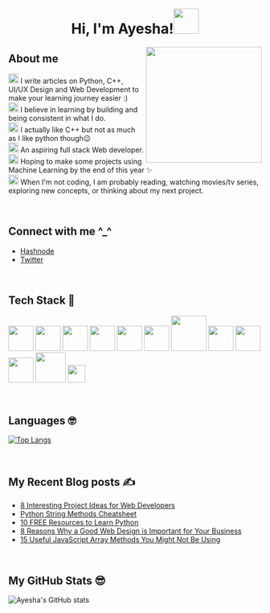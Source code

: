 <!--
**AyeshaSahar/AyeshaSahar** is a ✨ _special_ ✨ repository because its `README.md` (this file) appears on your GitHub profile.

Here are some ideas to get you started:

- 🔭 I’m currently working on ...
- 🌱 I’m currently learning ...
- 👯 I’m looking to collaborate on ...
- 🤔 I’m looking for help with ...
- 💬 Ask me about ...
- 📫 How to reach me: ...
- 😄 Pronouns: ...
- ⚡ Fun fact: ...
-->
<h1 align="center">Hi, I'm Ayesha!<img src="https://media.giphy.com/media/mGcNjsfWAjY5AEZNw6/giphy.gif" width="50"></h1>
<img align='right' src="https://acegif.com/wp-content/uploads/cat-typing-2.gif" width="230">

## About me
<img height="20" src="https://acegif.com/wp-content/uploads/2020/b72nv6/partyparrt-30.gif"> I write articles on Python, C++, UI/UX Design and Web Development to make your learning journey easier :)<br>
<img height="20" src="https://acegif.com/wp-content/uploads/2020/b72nv6/partyparrt-30.gif"> I believe in learning by building and being consistent in what I do. <br>
<img height="20" src="https://acegif.com/wp-content/uploads/2020/b72nv6/partyparrt-30.gif"> I actually like C++ but not as much as I like python though😉<br>
<img height="20" src="https://acegif.com/wp-content/uploads/2020/b72nv6/partyparrt-30.gif"> An aspiring full stack Web developer. <br>
<img height="20" src="https://acegif.com/wp-content/uploads/2020/b72nv6/partyparrt-30.gif"> Hoping to make some projects using Machine Learning by the end of this year ✨<br>
<img height="20" src="https://acegif.com/wp-content/uploads/2020/b72nv6/partyparrt-30.gif"> When I'm not coding, I am probably reading, watching movies/tv series, exploring new concepts, or thinking about my next project. 

<br>

## Connect with me ^_^ 

- [Hashnode](https://thecodingcompany.hashnode.dev/)
- [Twitter](https://twitter.com/IAyeshaSahar)

<br>

## Tech Stack 🚀

<img height="50" src = "https://upload.wikimedia.org/wikipedia/commons/thumb/6/61/HTML5_logo_and_wordmark.svg/1200px-HTML5_logo_and_wordmark.svg.png"> <img height="50" src = "https://upload.wikimedia.org/wikipedia/commons/thumb/9/99/Unofficial_JavaScript_logo_2.svg/220px-Unofficial_JavaScript_logo_2.svg.png"> 
<img height="50" src = "https://upload.wikimedia.org/wikipedia/commons/d/d5/CSS3_logo_and_wordmark.svg"> 
<img height="50" src = "https://cdn.freebiesupply.com/logos/large/2x/bootstrap-4-logo-png-transparent.png"> 
<img height="50" src = "https://upload.wikimedia.org/wikipedia/commons/thumb/9/96/Sass_Logo_Color.svg/1200px-Sass_Logo_Color.svg.png"> 
<img height="50" src = "https://upload.wikimedia.org/wikipedia/commons/1/18/ISO_C%2B%2B_Logo.svg">
<img height="70" src = "https://download.logo.wine/logo/SQLite/SQLite-Logo.wine.png"> 
<img height="50" src = "https://upload.wikimedia.org/wikipedia/commons/3/33/Figma-logo.svg"> 
<img height="50" src = "https://1000logos.net/wp-content/uploads/2020/08/Python-Emblem.jpg"> 
<img height="50" src = "https://upload.wikimedia.org/wikipedia/commons/thumb/e/ed/Pandas_logo.svg/2560px-Pandas_logo.svg.png"> 
<img height="60" src = "https://user-images.githubusercontent.com/50221806/86498201-a8bd8680-bd39-11ea-9d08-66b610a8dc01.png"> 
<img height="35" src = "https://upload.wikimedia.org/wikipedia/commons/a/a9/Pygame_logo.gif"> 

<br>

## Languages 🤓
[![Top Langs](https://github-readme-stats.vercel.app/api/top-langs/?username=AyeshaSahar)](https://github.com/AyeshaSahar/github-readme-stats)

<br>

## My Recent Blog posts ✍️

- [8 Interesting Project Ideas for Web Developers](https://thecodingcompany.hashnode.dev/8-interesting-project-ideas-for-web-developers)
- [Python String Methods Cheatsheet](https://thecodingcompany.hashnode.dev/python-string-methods-cheatsheet)
- [10 FREE Resources to Learn Python](https://thecodingcompany.hashnode.dev/10-free-resources-to-learn-python)
- [8 Reasons Why a Good Web Design is Important for Your Business](https://thecodingcompany.hashnode.dev/8-reasons-why-a-good-web-design-is-important-for-your-business)
- [15 Useful JavaScript Array Methods You Might Not Be Using](https://thecodingcompany.hashnode.dev/15-useful-javascript-array-methods-you-might-not-be-using)

<br>

## My GitHub Stats 😎
![Ayesha's GitHub stats](https://github-readme-stats.vercel.app/api?username=AyeshaSahar&theme=cobalt&show_icons=true)

